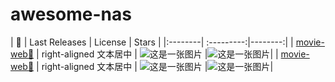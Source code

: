 # awesome-nas

| 🔗 | Last Releases  |	License | Stars |
|:--------| :---------:|--------:|
| [movie-web🔗](https://github.com/movie-web/movie-web) | right-aligned 文本居中 |  ![这是一张图片](https://img.shields.io/github/license/movie-web/movie-web "这是图片title") |![这是一张图片](https://img.shields.io/github/stars/movie-web/movie-web "这是图片title")|
| [movie-web🔗](https://github.com/movie-web/movie-web) | right-aligned 文本居中 |  ![这是一张图片](https://img.shields.io/github/license/movie-web/movie-web "这是图片title") |![这是一张图片](https://img.shields.io/github/stars/movie-web/movie-web "这是图片title")|

